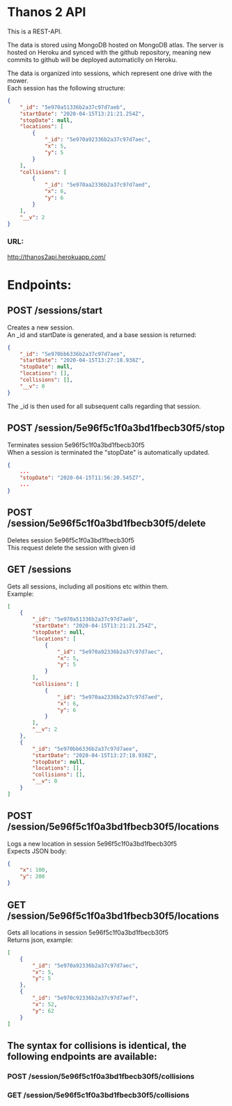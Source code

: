 # Thanos 2 API

This is a REST-API.

The data is stored using MongoDB hosted on MongoDB atlas.
The server is hosted on Heroku and synced with the github repository, meaning new commits to github will be deployed automaticlly on Heroku.

The data is organized into sessions, which represent one drive with the mower.  
Each session has the following structure:

```json
{
    "_id": "5e970a51336b2a37c97d7aeb",
    "startDate": "2020-04-15T13:21:21.254Z",
    "stopDate": null,
    "locations": [
        {
            "_id": "5e970a92336b2a37c97d7aec",
            "x": 5,
            "y": 5
        }
    ],
    "collisions": [
        {
            "_id": "5e970aa2336b2a37c97d7aed",
            "x": 6,
            "y": 6
        }
    ],
    "__v": 2
}
```

### URL:  
http://thanos2api.herokuapp.com/

# Endpoints:

## POST /sessions/start
Creates a new session.  
An _id and startDate is generated, and a base session is returned:

```json
{
    "_id": "5e970bb6336b2a37c97d7aee",
    "startDate": "2020-04-15T13:27:18.938Z",
    "stopDate": null, 
    "locations": [],
    "collisions": [],
    "__v": 0
}
```

The _id is then used for all subsequent calls regarding that session.  

## POST /session/5e96f5c1f0a3bd1fbecb30f5/stop
Terminates session 5e96f5c1f0a3bd1fbecb30f5  
When a session is terminated the "stopDate" is automatically updated. 

```json
{
    ...
    "stopDate": "2020-04-15T11:56:20.545Z7",
    ...
}
```

## POST /session/5e96f5c1f0a3bd1fbecb30f5/delete
Deletes session 5e96f5c1f0a3bd1fbecb30f5  
This request delete the session with given id

## GET /sessions
Gets all sessions, including all positions etc within them.  
Example:
```json
[
    {
        "_id": "5e970a51336b2a37c97d7aeb",
        "startDate": "2020-04-15T13:21:21.254Z",
        "stopDate": null,
        "locations": [
            {
                "_id": "5e970a92336b2a37c97d7aec",
                "x": 5,
                "y": 5
            }
        ],
        "collisions": [
            {
                "_id": "5e970aa2336b2a37c97d7aed",
                "x": 6,
                "y": 6
            }
        ],
        "__v": 2
    },
    {
        "_id": "5e970bb6336b2a37c97d7aee",
        "startDate": "2020-04-15T13:27:18.938Z",
        "stopDate": null,
        "locations": [],
        "collisions": [],
        "__v": 0
    }
]
```

## POST /session/5e96f5c1f0a3bd1fbecb30f5/locations
Logs a new location in session 5e96f5c1f0a3bd1fbecb30f5    
Expects JSON body:

```json
{
    "x": 100,
    "y": 200
}
```

## GET /session/5e96f5c1f0a3bd1fbecb30f5/locations
Gets all locations in session 5e96f5c1f0a3bd1fbecb30f5   
Returns json, example:

```json
[
    {
        "_id": "5e970a92336b2a37c97d7aec",
        "x": 5,
        "y": 5
    },
    {
        "_id": "5e970c92336b2a37c97d7aef",
        "x": 52,
        "y": 62
    }
]
```


## The syntax for collisions is identical, the following endpoints are available:

### POST /session/5e96f5c1f0a3bd1fbecb30f5/collisions

### GET /session/5e96f5c1f0a3bd1fbecb30f5/collisions

